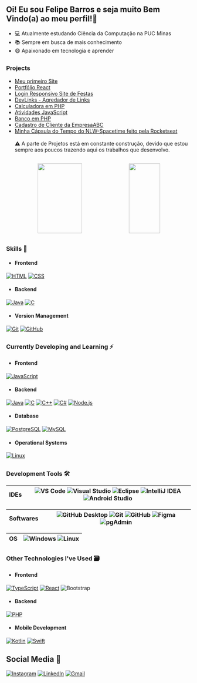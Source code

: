##  Oi! Eu sou Felipe Barros e seja muito Bem Vindo(a) ao meu perfil!👋

- 💻 Atualmente estudando Ciência da Computação na PUC Minas
- 📚 Sempre em busca de mais conhecimento
- 😄 Apaixonado em tecnologia e aprender

##

### Projects

- [Meu primeiro Site](https://github.com/nkdwon/Site-Valhalla)
- [Portfólio React](https://github.com/nkdwon/PortfolioReact)
- [Login Responsivo Site de Festas](https://github.com/nkdwon/LoginResponsivo)
- [DevLinks - Agredador de Links](https://github.com/nkdwon/DevLinks)
- [Calculadora em PHP](https://github.com/nkdwon/Calculadora-em-PHP)
- [Atividades JavaScript](https://github.com/nkdwon/Atividades-JavaScript)
- [Banco em PHP](https://github.com/nkdwon/BancoPinklin)
- [Cadastro de Cliente da EmpresaABC](https://github.com/nkdwon/EmpresaABC)
- [Minha Cápsula do Tempo do NLW-Spacetime feito pela Rocketseat](https://github.com/nkdwon/Capsula-Do-Tempo-NLW)
<br><br> ⚠️ A parte de Projetos está em constante construção, devido que estou sempre aos poucos trazendo aqui os trabalhos que desenvolvo.

##
 
<div align="center">
      <img width="49%" height="190em"" src="https://github-readme-stats.vercel.app/api?username=nkdwon&show_icons=true&count_private=true&hide_border=true&theme=dark"/> 
      <img width="41%" height="190em"" src="https://github-readme-stats.vercel.app/api/top-langs/?username=nkdwon&layout=compact&hide_border=true&theme=dark&langs_count=15"/>
</div>

##

### Skills  🚀

- #### Frontend 
[![HTML](https://img.shields.io/badge/HTML-E34F26?style=for-the-badge&logo=html5&logoColor=white)](https://github.com/nkdwon)
[![CSS](https://img.shields.io/badge/CSS-1572B6?style=for-the-badge&logo=css3&logoColor=white)](https://github.com/nkdwon)

- #### Backend
[![Java](https://img.shields.io/badge/Java-007396?style=for-the-badge&logo=openjdk&logoColor=white)](https://github.com/nkdwon)
[![C](https://img.shields.io/badge/C-00599C?style=for-the-badge&logo=c&logoColor=white)](https://github.com/nkdwon)

- #### Version Management
[![Git](https://img.shields.io/badge/Git-F05032?style=for-the-badge&logo=git&logoColor=white)](https://github.com/nkdwon)
[![GitHub](https://img.shields.io/badge/GitHub-181717?style=for-the-badge&logo=github&logoColor=white)](https://github.com/nkdwon)
  
##
    
### Currently Developing and Learning ⚡

- #### Frontend
[![JavaScript](https://img.shields.io/badge/JavaScript-F7DF1E?style=for-the-badge&logo=javascript&logoColor=black)](https://github.com/nkdwon)

- #### Backend
[![Java](https://img.shields.io/badge/Java-007396?style=for-the-badge&logo=openjdk&logoColor=white)](https://github.com/nkdwon)
[![C](https://img.shields.io/badge/C-00599C?style=for-the-badge&logo=c&logoColor=white)](https://github.com/nkdwon)
[![C++](https://img.shields.io/badge/C%2B%2B-00599C?style=for-the-badge&logo=c%2B%2B&logoColor=white)](https://github.com/nkdwon)
[![C#](https://img.shields.io/badge/C%23-239120?style=for-the-badge&logo=csharp&logoColor=white)](https://github.com/nkdwon)
[![Node.js](https://img.shields.io/badge/Node.js-339933?style=for-the-badge&logo=node.js&logoColor=white)](https://github.com/nkdwon)

- #### Database
[![PostgreSQL](https://img.shields.io/badge/PostgreSQL-333333?style=for-the-badge&logo=postgresql)](https://github.com/nkdwon)
[![MySQL](https://img.shields.io/badge/MySQL-4479A1?style=for-the-badge&logo=mysql&logoColor=white)](https://github.com/nkdwon)

- #### Operational Systems
[![Linux](https://img.shields.io/badge/Linux-333333?style=for-the-badge&logo=linux&logoColor=FCC624)](https://github.com/nkdwon)
     
## 

### Development Tools 🛠

| IDEs              |  ![VS Code](https://img.shields.io/badge/VS%20Code-007ACC?style=for-the-badge&logo=visual-studio-code&logoColor=white) ![Visual Studio](https://img.shields.io/badge/Visual%20Studio-5C2D91?style=for-the-badge&logo=visual-studio&logoColor=white) ![Eclipse](https://img.shields.io/badge/Eclipse-2C2255?style=for-the-badge&logo=eclipse&logoColor=white) ![IntelliJ IDEA](https://img.shields.io/badge/IntelliJ%20IDEA-2D2D2D?style=for-the-badge&logo=intellij-idea&logoColor=white) ![Android Studio](https://img.shields.io/badge/Android%20Studio-3DDC84?style=for-the-badge&logo=android-studio&logoColor=white)                                         
|-------------------|--------------------------------------------|


| Softwares         |  ![GitHub Desktop](https://img.shields.io/badge/GitHub%20Desktop-181717?style=for-the-badge&logo=github&logoColor=white) ![Git](https://img.shields.io/badge/Git-F05032?style=for-the-badge&logo=git&logoColor=white)  ![GitHub](https://img.shields.io/badge/GitHub-181717?style=for-the-badge&logo=github&logoColor=white) ![Figma](https://img.shields.io/badge/Figma-F24E1E?style=for-the-badge&logo=figma&logoColor=white)  ![pgAdmin](https://img.shields.io/badge/pgAdmin-316192?style=for-the-badge&logo=postgresql&logoColor=white) |
|-------------------|--------------------------------------------|


| OS                | ![Windows](https://img.shields.io/badge/Windows-0078D6?style=for-the-badge&logo=windows&logoColor=white) ![Linux](https://img.shields.io/badge/Linux-333333?style=for-the-badge&logo=linux&logoColor=FCC624)  |
|-------------------|--------------------------------------------|

##

### Other Technologies I've Used 🗃

- #### Frontend
[![TypeScript](https://img.shields.io/badge/TypeScript-3178C6?style=for-the-badge&logo=typescript&logoColor=white)](https://github.com/nkdwon)
[![React](https://img.shields.io/badge/React-61DAFB?style=for-the-badge&logo=react&logoColor=black)](https://github.com/nkdwon)
![Bootstrap](https://img.shields.io/badge/-boostrap-0D1117?style=for-the-badge&logo=bootstrap&labelColor=0D1117)

- #### Backend
[![PHP](https://img.shields.io/badge/PHP-777BB4?style=for-the-badge&logo=php&logoColor=white)](https://github.com/nkdwon)
    
- #### Mobile Development
[![Kotlin](https://img.shields.io/badge/Kotlin-7F52FF?style=for-the-badge&logo=kotlin&logoColor=white)](https://github.com/nkdwon)
[![Swift](https://img.shields.io/badge/Swift-F05138?style=for-the-badge&logo=swift&logoColor=white)](https://github.com/nkdwon)
 
## 
    
## Social Media 📱

[![Instagram](https://img.shields.io/badge/Instagram-E4405F?style=for-the-badge&logo=instagram&logoColor=white)](https://www.instagram.com/felps_barros/)
[![LinkedIn](https://img.shields.io/badge/LinkedIn-0077B5?style=for-the-badge&logo=linkedin&logoColor=white)](https://www.linkedin.com/in/felipebarrosratton/)
[![Gmail](https://img.shields.io/badge/Gmail-333333?style=for-the-badge&logo=gmail&logoColor=red)](https://mail.google.com/mail/u/0/?tab=rm&ogbl#inbox)
